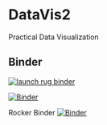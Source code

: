 # DataVis2
Practical Data Visualization

## Binder
[![launch rug binder](https://img.shields.io/badge/launch%20-rug%20binder-009CEF?logo=jupyter)](https://binderhub.app.rug.nl/v2/gh/Venustiano/DataVis2/HEAD)

[![Binder](https://mybinder.org/badge_logo.svg)](https://mybinder.org/v2/gh/Venustiano/DataVis2/HEAD?urlpath=lab)


Rocker Binder
[![Binder](https://mybinder.org/badge_logo.svg)](https://mybinder.org/v2/gh/Venustiano/DataVis2/rockerbinder)

